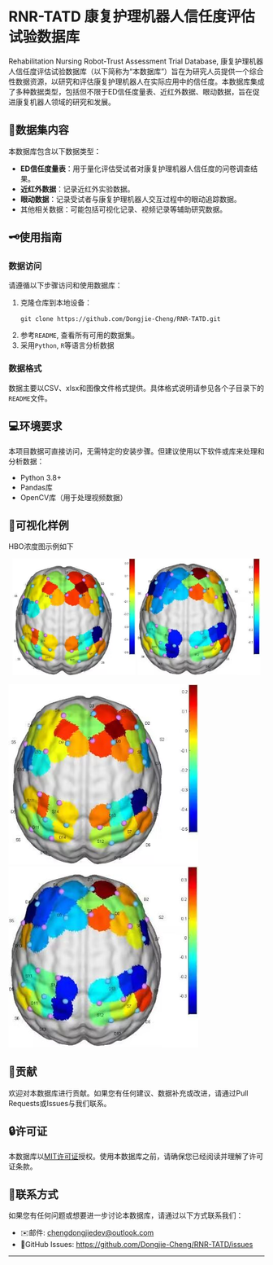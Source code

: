 # RNR-TATD 康复护理机器人信任度评估试验数据库

Rehabilitation Nursing Robot-Trust Assessment Trial Database, 康复护理机器人信任度评估试验数据库（以下简称为“本数据库”）旨在为研究人员提供一个综合性数据资源，以研究和评估康复护理机器人在实际应用中的信任度。本数据库集成了多种数据类型，包括但不限于ED信任度量表、近红外数据、眼动数据，旨在促进康复机器人领域的研究和发展。

## 🚩数据集内容

本数据库包含以下数据类型：

- **ED信任度量表**：用于量化评估受试者对康复护理机器人信任度的问卷调查结果。
- **近红外数据**：记录近红外实验数据。
- **眼动数据**：记录受试者与康复护理机器人交互过程中的眼动追踪数据。
- 其他相关数据：可能包括可视化记录、视频记录等辅助研究数据。

## 🗝️使用指南

### 数据访问

请遵循以下步骤访问和使用数据库：

1. 克隆仓库到本地设备：
    ```
    git clone https://github.com/Dongjie-Cheng/RNR-TATD.git
    ```
2. 参考`README`, 查看所有可用的数据集。
3. 采用`Python`, `R`等语言分析数据

### 数据格式

数据主要以CSV、xlsx和图像文件格式提供。具体格式说明请参见各个子目录下的`README`文件。

## 💻环境要求

本项目数据可直接访问，无需特定的安装步骤。但建议使用以下软件或库来处理和分析数据：

- Python 3.8+
- Pandas库
- OpenCV库（用于处理视频数据）

## 🔬可视化样例
HBO浓度图示例如下
<p align="center">
  <img src="./example/1.jpg" alt="Image 1" width="48%"/>
  <img src="./example/2.jpg" alt="Image 2" width="48%"/>
</p>

![HBO浓度图1](./example/1.jpg) 
![HBO浓度图2](./example/2.jpg)

## 🧡贡献

欢迎对本数据库进行贡献。如果您有任何建议、数据补充或改进，请通过Pull Requests或Issues与我们联系。

## 🔒许可证

本数据库以[MIT许可证](LICENSE)授权。使用本数据库之前，请确保您已经阅读并理解了许可证条款。

## 🤗联系方式

如果您有任何问题或想要进一步讨论本数据库，请通过以下方式联系我们：

- ✉️邮件: chengdongjiedev@outlook.com
- 🔗GitHub Issues: https://github.com/Dongjie-Cheng/RNR-TATD/issues

---
